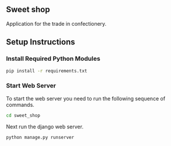 ## Sweet shop

Application for the trade in confectionery.

## Setup Instructions

### Install Required Python Modules

```bash
pip install -r requirements.txt
```
### Start Web Server

To start the web server you need to run the following sequence of commands.

```bash 
cd sweet_shop
```
Next run the django web server.
```bash
python manage.py runserver
```